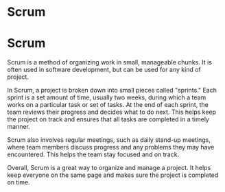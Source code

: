 # Scrum

# Scrum

Scrum is a method of organizing work in small, manageable chunks. It is often used in software development, but can be used for any kind of project.

In Scrum, a project is broken down into small pieces called "sprints." Each sprint is a set amount of time, usually two weeks, during which a team works on a particular task or set of tasks. At the end of each sprint, the team reviews their progress and decides what to do next. This helps keep the project on track and ensures that all tasks are completed in a timely manner.

Scrum also involves regular meetings, such as daily stand-up meetings, where team members discuss progress and any problems they may have encountered. This helps the team stay focused and on track.

Overall, Scrum is a great way to organize and manage a project. It helps keep everyone on the same page and makes sure the project is completed on time.
